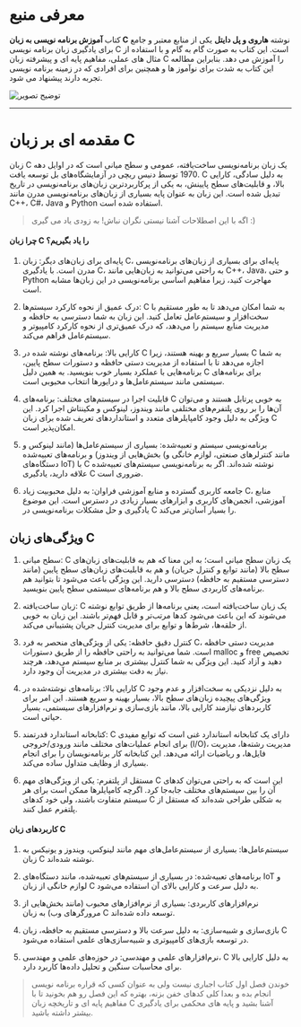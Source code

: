 # معرفی منبع
کتاب **آموزش برنامه نویسی به زبان C** نوشته **هاروی  و پل دایتل**  یکی از منابع معتبر و جامع برای یادگیری زبان برنامه نویسی C است. این کتاب به صورت گام به گام و با استفاده از مثال های عملی، مفاهیم پایه ای و پیشرفته زبان C را آموزش می دهد. بنابراین مطالعه این کتاب به شدت برای نوآموز ها و همچنین برای افرادی که در زمینه برنامه نویسی تجربه دارند پیشنهاد می شود.

![توضیح تصویر](https://m.media-amazon.com/images/I/71gTYr5nSUL._SL1500_.jpg)

---

# مقدمه ای بر زبان C

زبان C یک زبان برنامه‌نویسی ساخت‌یافته، عمومی و سطح میانی است که در اوایل دهه 1970 توسط دنیس ریچی در آزمایشگاه‌های بل توسعه یافت. C به دلیل سادگی، کارایی بالا، و قابلیت‌های سطح پایینش، به یکی از پرکاربردترین زبان‌های برنامه‌نویسی در تاریخ تبدیل شده است. این زبان به عنوان پایه بسیاری از زبان‌های برنامه‌نویسی مدرن مانند C++، C#، Java و Python استفاده شده است.

> اگه با این اصطلاحات آشنا نیستی نگران نباش! به زودی یاد می گیری :) 

#### چرا زبان C را یاد بگیریم؟

1. پایه‌ای برای زبان‌های دیگر: زبان C، پایه‌ای برای بسیاری از زبان‌های برنامه‌نویسی مدرن است. با یادگیری C، به راحتی می‌توانید به زبان‌هایی مانند C++، Java، و حتی Python مهاجرت کنید، زیرا مفاهیم اساسی برنامه‌نویسی در این زبان‌ها مشابه است.

2. درک عمیق از نحوه کارکرد سیستم‌ها: C به شما امکان می‌دهد تا به طور مستقیم با سخت‌افزار و سیستم‌عامل تعامل کنید. این زبان به شما دسترسی به حافظه و مدیریت منابع سیستم را می‌دهد، که درک عمیق‌تری از نحوه کارکرد کامپیوتر و سیستم‌عامل فراهم می‌کند.

3. کارایی بالا: برنامه‌های نوشته شده در C بسیار سریع و بهینه هستند، زیرا C به شما اجازه می‌دهد تا با استفاده از مدیریت دستی حافظه و دستورات سطح پایین، برنامه‌هایی با عملکرد بسیار خوب بنویسید. به همین دلیل C برای برنامه‌های سیستمی مانند سیستم‌عامل‌ها و درایورها انتخاب محبوبی است.

4. قابلیت اجرا در سیستم‌های مختلف: برنامه‌های C به خوبی پرتابل هستند و می‌توان آن‌ها را بر روی پلتفرم‌های مختلفی مانند ویندوز، لینوکس و مکینتاش اجرا کرد. این ویژگی به دلیل وجود کامپایلرهای متعدد و استانداردهای تعریف شده برای زبان C امکان‌پذیر است.

5. برنامه‌نویسی سیستم و تعبیه‌شده: بسیاری از سیستم‌عامل‌ها (مانند لینوکس و بخش‌هایی از ویندوز) و برنامه‌های تعبیه‌شده (مانند کنترلرهای صنعتی، لوازم خانگی و دستگاه‌های IoT) با C نوشته شده‌اند. اگر به برنامه‌نویسی سیستم‌های تعبیه‌شده علاقه دارید، یادگیری C ضروری است.

6. جامعه کاربری گسترده و منابع آموزشی فراوان: به دلیل محبوبیت زیاد C، منابع آموزشی، انجمن‌های کاربری و ابزارهای بسیار زیادی در دسترس است. این موضوع یادگیری و حل مشکلات برنامه‌نویسی در C را بسیار آسان‌تر می‌کند.

## ویژگی‌های زبان C

1. سطح میانی: C یک زبان سطح میانی است؛ به این معنا که هم به قابلیت‌های زبان‌های سطح بالا (مانند توابع و کنترل جریان) و هم به قابلیت‌های زبان‌های سطح پایین (مانند دسترسی مستقیم به حافظه) دسترسی دارید. این ویژگی باعث می‌شود تا بتوانید هم برنامه‌های کاربردی سطح بالا و هم برنامه‌های سیستمی سطح پایین بنویسید.

2. زبان ساخت‌یافته: C یک زبان ساخت‌یافته است، یعنی برنامه‌ها از طریق توابع نوشته می‌شوند که این باعث می‌شود کدها مرتب‌تر و قابل فهم‌تر باشند. این زبان به خوبی از حلقه‌ها، شرط‌ها و توابع برای مدیریت کنترل جریان پشتیبانی می‌کند.

3. کنترل دقیق حافظه: یکی از ویژگی‌های منحصر به فرد C، مدیریت دستی حافظه است. شما می‌توانید به راحتی حافظه را از طریق دستورات malloc و free تخصیص دهید و آزاد کنید. این ویژگی به شما کنترل بیشتری بر منابع سیستم می‌دهد، هرچند نیاز به دقت بیشتری در مدیریت آن وجود دارد.

4. کارایی بالا: برنامه‌های نوشته‌شده در C به دلیل نزدیکی به سخت‌افزار و عدم وجود ویژگی‌های پیچیده زبان‌های سطح بالا، بسیار بهینه و سریع هستند. این امر برای کاربردهای نیازمند کارایی بالا، مانند بازی‌سازی و نرم‌افزارهای سیستمی، بسیار حیاتی است.

5. کتابخانه استاندارد قدرتمند: C دارای یک کتابخانه استاندارد غنی است که توابع مفیدی برای انجام عملیات‌های مختلف مانند ورودی/خروجی (I/O)، مدیریت رشته‌ها، مدیریت فایل‌ها، و ریاضیات ارائه می‌دهد. این کتابخانه کار برنامه‌نویسان را برای انجام بسیاری از وظایف متداول ساده می‌کند.

6. مستقل از پلتفرم: یکی از ویژگی‌های مهم C این است که به راحتی می‌توان کدهای آن را بین سیستم‌های مختلف جابه‌جا کرد. اگرچه کامپایلرها ممکن است برای هر سیستم متفاوت باشند، ولی خود کدهای C به شکلی طراحی شده‌اند که مستقل از پلتفرم عمل کنند.

#### کاربردهای زبان C

1. سیستم‌عامل‌ها: بسیاری از سیستم‌عامل‌های مهم مانند لینوکس، ویندوز و یونیکس به زبان C نوشته شده‌اند.

2. برنامه‌های تعبیه‌شده: در بسیاری از سیستم‌های تعبیه‌شده، مانند دستگاه‌های IoT و لوازم خانگی از زبان C به دلیل سرعت و کارایی بالای آن استفاده می‌شود.

3. نرم‌افزارهای کاربردی: بسیاری از نرم‌افزارهای محبوب (مانند بخش‌هایی از مرورگرهای وب) به زبان C توسعه داده شده‌اند.

4. بازی‌سازی و شبیه‌سازی: به دلیل سرعت بالا و دسترسی مستقیم به حافظه، زبان C در توسعه بازی‌های کامپیوتری و شبیه‌سازی‌های علمی استفاده می‌شود.

5. نرم‌افزارهای علمی و مهندسی: در حوزه‌های علمی و مهندسی، C به دلیل کارایی بالا برای محاسبات سنگین و تحلیل داده‌ها کاربرد دارد.

>خوندن فصل اول کتاب اجباری نیست ولی به عنوان کسی که قراره برنامه نویسی انجام بده و بعدا کلی کدهای خفن بزنه، بهتره که این فصل رو هم بخونید تا با مفاهیم پایه ای و تاریخچه زبان C آشنا بشید و پایه های محکمی برای یادگیری بیشتر داشته باشید.
